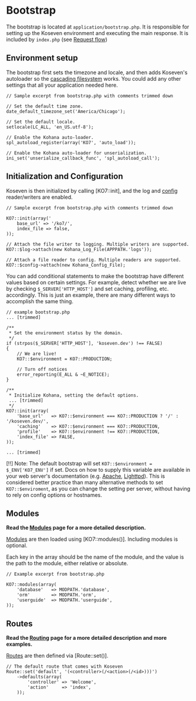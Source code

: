 # Bootstrap

The bootstrap is located at `application/bootstrap.php`.  It is responsible for setting up the Koseven environment and executing the main response. It is included by `index.php` (see [Request flow](flow))

## Environment setup

The bootstrap first sets the timezone and locale, and then adds Koseven's autoloader so the [cascading filesystem](files) works.  You could add any other settings that all your application needed here.

~~~
// Sample excerpt from bootstrap.php with comments trimmed down

// Set the default time zone.
date_default_timezone_set('America/Chicago');

// Set the default locale.
setlocale(LC_ALL, 'en_US.utf-8');

// Enable the Kohana auto-loader.
spl_autoload_register(array('KO7', 'auto_load'));

// Enable the Kohana auto-loader for unserialization.
ini_set('unserialize_callback_func', 'spl_autoload_call');
~~~

## Initialization and Configuration

Koseven is then initialized by calling [KO7::init], and the log and [config](files/config) reader/writers are enabled.

~~~
// Sample excerpt from bootstrap.php with comments trimmed down

KO7::init(array('
    base_url' => '/ko7/',
	index_file => false,
));

// Attach the file writer to logging. Multiple writers are supported.
KO7::$log->attach(new Kohana_Log_File(APPPATH.'logs'));

// Attach a file reader to config. Multiple readers are supported.
KO7::$config->attach(new Kohana_Config_File);
~~~

You can add conditional statements to make the bootstrap have different values based on certain settings.  For example, detect whether we are live by checking `$_SERVER['HTTP_HOST']` and set caching, profiling, etc. accordingly.  This is just an example, there are many different ways to accomplish the same thing.

~~~
// example bootstrap.php
... [trimmed]

/**
 * Set the environment status by the domain.
 */
if (strpos($_SERVER['HTTP_HOST'], 'koseven.dev') !== FALSE)
{
	// We are live!
	KO7::$environment = KO7::PRODUCTION;

	// Turn off notices
	error_reporting(E_ALL & ~E_NOTICE);
}

/**
 * Initialize Kohana, setting the default options.
 ... [trimmed]
 */
KO7::init(array(
	'base_url'   => KO7::$environment === KO7::PRODUCTION ? '/' : '/koseven.dev/',
	'caching'    => KO7::$environment === KO7::PRODUCTION,
	'profile'    => KO7::$environment !== KO7::PRODUCTION,
	'index_file' => FALSE,
));

... [trimmed]

~~~

[!!] Note: The default bootstrap will set `KO7::$environment = $_ENV['KO7_ENV']` if set. Docs on how to supply this variable are available in your web server's documentation (e.g. [Apache](http://httpd.apache.org/docs/1.3/mod/mod_env.html#setenv), [Lighttpd](http://redmine.lighttpd.net/wiki/1/Docs:ModSetEnv#Options)). This is considered better practice than many alternative methods to set `KO7::$enviroment`, as you can change the setting per server, without having to rely on config options or hostnames.

## Modules

**Read the [Modules](modules) page for a more detailed description.**

[Modules](modules) are then loaded using [KO7::modules()].  Including modules is optional.

Each key in the array should be the name of the module, and the value is the path to the module, either relative or absolute.
~~~
// Example excerpt from bootstrap.php

KO7::modules(array(
	'database'   => MODPATH.'database',
	'orm'        => MODPATH.'orm',
	'userguide'  => MODPATH.'userguide',
));
~~~

## Routes

**Read the [Routing](routing) page for a more detailed description and more examples.**

[Routes](routing) are then defined via [Route::set()].

~~~
// The default route that comes with Koseven
Route::set('default', '(<controller>(/<action>(/<id>)))')
	->defaults(array(
		'controller' => 'Welcome',
		'action'     => 'index',
	));
~~~
